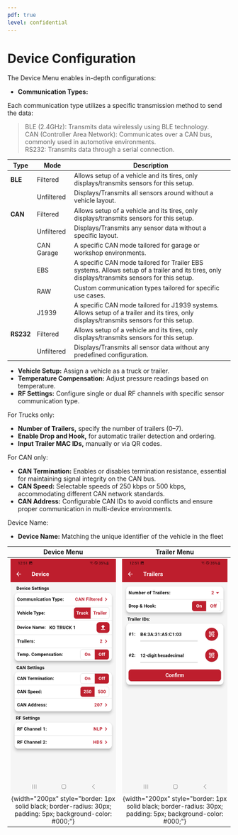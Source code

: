 ```yaml
---
pdf: true
level: confidential
---
```

# Device Configuration

The Device Menu enables in-depth configurations:

- **Communication Types:**

Each communication type utilizes a specific transmission method to send the data:

>BLE (2.4GHz): Transmits data wirelessly using BLE technology.  
CAN (Controller Area Network): Communicates over a CAN bus, commonly used in automotive environments.  
RS232: Transmits data through a serial connection.

| **Type**       | **Mode**      | **Description**|
|-----------------|--------------|----------------------------------|
| **BLE**         | Filtered      | Allows setup of a vehicle and its tires, only displays/transmits sensors for this setup.  |
|                 | Unfiltered    | Displays/Transmits all sensors around without a vehicle layout.                          |
| **CAN**         | Filtered      | Allows setup of a vehicle and its tires, only displays/transmits sensors for this setup.        |
|                 | Unfiltered    | Displays/Transmits any sensor data without a specific layout.                            |
|                 | CAN Garage    | A specific CAN mode tailored for garage or workshop environments.|
|                 | EBS    | A specific CAN mode tailored for Trailer EBS systems. Allows setup of a trailer and its tires, only displays/transmits sensors for this setup.|
|                 | RAW    | Custom communication types tailored for specific use cases.|
|                 | J1939    | A specific CAN mode tailored for J1939 systems. Allows setup of a trailer and its tires, only displays/transmits sensors for this setup.|
| **RS232**       | Filtered      | Allows setup of a vehicle and its tires, only displays/transmits sensors for this setup.|
|                 | Unfiltered    | Displays/Transmits all sensor data without any predefined configuration.|

- **Vehicle Setup:** Assign a vehicle as a truck or trailer.
- **Temperature Compensation:** Adjust pressure readings based on temperature.
- **RF Settings:** Configure single or dual RF channels with specific sensor communication type.

For Trucks only:

- **Number of Trailers,** specify the number of trailers (0–7).
- **Enable Drop and Hook,** for automatic trailer detection and ordering.
- **Input Trailer MAC IDs,** manually or via QR codes.

For CAN only:

- **CAN Termination:** Enables or disables termination resistance, essential for maintaining signal integrity on the CAN bus.
- **CAN Speed:** Selectable speeds of 250 kbps or 500 kbps, accommodating different CAN network standards.
- **CAN Address:** Configurable CAN IDs to avoid conflicts and ensure proper communication in multi-device environments.

Device Name:

- **Device Name:** Matching the unique identifier of the vehicle in the fleet

| **Device Menu**       | **Trailer Menu**     |
|:----------------------:|:--------------------:|
| ![Update Menu](images/device_menu.PNG){width="200px" style="border: 1px solid black; border-radius: 30px; padding: 5px; background-color: #000;"} | ![Confirm Update](images/trailer_menu.PNG){width="200px" style="border: 1px solid black; border-radius: 30px; padding: 5px; background-color: #000;"} |
